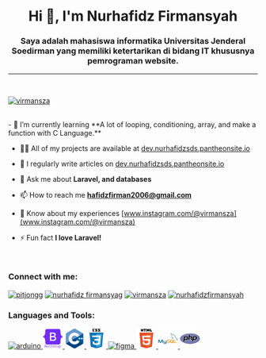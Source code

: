 <h1 align="center">Hi 👋, I'm Nurhafidz Firmansyah</h1>
<h3 align="center">Saya adalah mahasiswa informatika Universitas Jenderal Soedirman yang memiliki ketertarikan di bidang IT khususnya pemrograman website.</h3>

<hr>
<br>

<p align="left"> <a href="https://github.com/ryo-ma/github-profile-trophy"><img src="https://github-profile-trophy.vercel.app/?username=virmansza" alt="virmansza" /></a> </p>
<br>
- 🌱 I’m currently learning **A lot of looping, conditioning, array, and make a function with C Language.**

- 👨‍💻 All of my projects are available at [dev.nurhafidzsds.pantheonsite.io](dev.nurhafidzsds.pantheonsite.io)

- 📝 I regularly write articles on [dev.nurhafidzsds.pantheonsite.io](dev.nurhafidzsds.pantheonsite.io)

- 💬 Ask me about **Laravel, and databases**

- 📫 How to reach me **hafidzfirman2006@gmail.com**

- 📄 Know about my experiences [www.instagram.com/@virmansza](www.instagram.com/@virmansza)

- ⚡ Fun fact **I love Laravel!**

<br>

<h3 align="left">Connect with me:</h3>
<p align="left">
<a href="https://twitter.com/pitjongg" target="blank"><img align="center" src="https://raw.githubusercontent.com/rahuldkjain/github-profile-readme-generator/master/src/images/icons/Social/twitter.svg" alt="pitjongg" height="30" width="40" /></a>
<a href="https://linkedin.com/in/nurhafidz firmansyag" target="blank"><img align="center" src="https://raw.githubusercontent.com/rahuldkjain/github-profile-readme-generator/master/src/images/icons/Social/linked-in-alt.svg" alt="nurhafidz firmansyag" height="30" width="40" /></a>
<a href="https://instagram.com/virmansza" target="blank"><img align="center" src="https://raw.githubusercontent.com/rahuldkjain/github-profile-readme-generator/master/src/images/icons/Social/instagram.svg" alt="virmansza" height="30" width="40" /></a>
<a href="https://discord.gg/nurhafidzfirmansyah" target="blank"><img align="center" src="https://raw.githubusercontent.com/rahuldkjain/github-profile-readme-generator/master/src/images/icons/Social/discord.svg" alt="nurhafidzfirmansyah" height="30" width="40" /></a>
</p>

<h3 align="left">Languages and Tools:</h3>
<p align="left"> <a href="https://www.arduino.cc/" target="_blank" rel="noreferrer"> <img src="https://cdn.worldvectorlogo.com/logos/arduino-1.svg" alt="arduino" width="40" height="40"/> </a> <a href="https://getbootstrap.com" target="_blank" rel="noreferrer"> <img src="https://raw.githubusercontent.com/devicons/devicon/master/icons/bootstrap/bootstrap-plain-wordmark.svg" alt="bootstrap" width="40" height="40"/> </a> <a href="https://www.w3schools.com/cpp/" target="_blank" rel="noreferrer"> <img src="https://raw.githubusercontent.com/devicons/devicon/master/icons/cplusplus/cplusplus-original.svg" alt="cplusplus" width="40" height="40"/> </a> <a href="https://www.w3schools.com/css/" target="_blank" rel="noreferrer"> <img src="https://raw.githubusercontent.com/devicons/devicon/master/icons/css3/css3-original-wordmark.svg" alt="css3" width="40" height="40"/> </a> <a href="https://www.figma.com/" target="_blank" rel="noreferrer"> <img src="https://www.vectorlogo.zone/logos/figma/figma-icon.svg" alt="figma" width="40" height="40"/> </a> <a href="https://www.w3.org/html/" target="_blank" rel="noreferrer"> <img src="https://raw.githubusercontent.com/devicons/devicon/master/icons/html5/html5-original-wordmark.svg" alt="html5" width="40" height="40"/> </a> <a href="https://www.mysql.com/" target="_blank" rel="noreferrer"> <img src="https://raw.githubusercontent.com/devicons/devicon/master/icons/mysql/mysql-original-wordmark.svg" alt="mysql" width="40" height="40"/> </a> <a href="https://www.php.net" target="_blank" rel="noreferrer"> <img src="https://raw.githubusercontent.com/devicons/devicon/master/icons/php/php-original.svg" alt="php" width="40" height="40"/> </a> </p>

